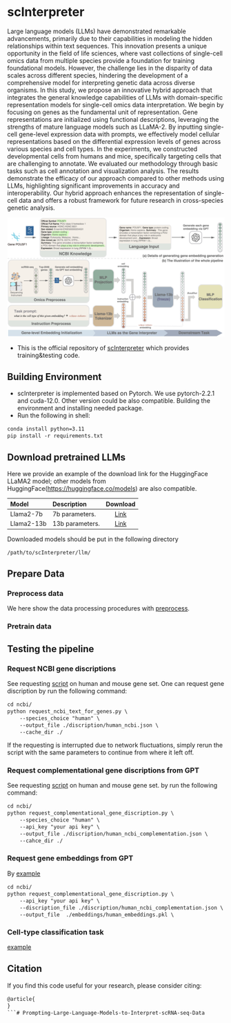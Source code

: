 # scInterpreter
Large language models (LLMs) have demonstrated remarkable advancements, primarily due to their capabilities in modeling the hidden relationships within text sequences. 
This innovation presents a unique opportunity in the field of life sciences, where vast collections of single-cell omics data from multiple species provide a foundation for training foundational models. 
However, the challenge lies in the disparity of data scales across different species, hindering the development of a comprehensive model for interpreting genetic data across diverse organisms.
In this study, we propose an innovative hybrid approach that integrates the general knowledge capabilities of LLMs with domain-specific representation models for single-cell omics data interpretation. 
We begin by focusing on genes as the fundamental unit of representation. Gene representations are initialized using functional descriptions, leveraging the strengths of mature language models such as LLaMA-2. 
By inputting single-cell gene-level expression data with prompts, we effectively model cellular representations based on the differential expression levels of genes across various species and cell types.
In the experiments, we constructed developmental cells from humans and mice, specifically targeting cells that are challenging to annotate. We evaluated our methodology through basic tasks such as cell annotation and visualization analysis. The results demonstrate the efficacy of our approach compared to other methods using LLMs, highlighting significant improvements in accuracy and interoperability. 
Our hybrid approach enhances the representation of single-cell data and offers a robust framework for future research in cross-species genetic analysis.

<div align=center><img src="img/main-all.png" alt="alt text" width="800" ></div>


- This is the official repository of [scInterpreter](https://xxx/xxx) which provides training&testing code.

## Building Environment
- scInterpreter is implemented based on Pytorch. We use pytorch-2.2.1 and cuda-12.0. Other version could be also compatible. Building the environment and installing needed package. 
- Run the following in shell:
```
conda install python=3.11
pip install -r requirements.txt
```

## Download pretrained LLMs
Here we provide an example of the download link for the HuggingFace LLaMA2 model; other models from HuggingFace(https://huggingface.co/models) are also compatible.

| Model | Description | Download | 
|:------|:-------|:-------:|
| Llama2-7b | 7b parameters. |[Link](https://huggingface.co/meta-llama/Llama-2-7b-hf) | 
| Llama2-13b | 13b parameters.| [Link](https://huggingface.co/meta-llama/Llama-2-13b-hf) | 

Downloaded models should be put in the following directory
```
/path/to/scInterpreter/llm/
```


## Prepare Data
### Preprocess data 
We here show the data processing procedures with [preprocess](./preprocess).

### Pretrain data



## Testing the pipeline
### Request NCBI gene discriptions
See requesting [script](ncbi/request_ncbi_text_for_genes.py)  on human and mouse gene set.
One can request gene discription by run the following command:
```
cd ncbi/
python request_ncbi_text_for_genes.py \
    --species_choice "human" \
    --output_file ./discription/human_ncbi.json \
    --cache_dir ./
```
If the requesting is interrupted due to network fluctuations, simply rerun the script with the same parameters to continue from where it left off.

### Request complementational gene discriptions from GPT
See requesting [script](ncbi/request_complementational_gene_discription.py)  on human and mouse gene set.
by run the following command:
```
cd ncbi/
python request_complementational_gene_discription.py \
    --species_choice "human" \
    --api_key "your api key" \
    --output_file ./discription/human_ncbi_complementation.json \
    --cahce_dir ./
```

### Request gene embeddings from GPT
By [example](ncbi/request_embeddings_for_genes.py)
```
cd ncbi/
python request_complementational_gene_discription.py \
    --api_key "your api key" \
    --discription_file ./discription/human_ncbi_complementation.json \
    --output_file  ./embeddings/human_embeddings.pkl \
```

### Cell-type classification task
[example](celltype_classification.ipynb)


## Citation
If you find this code useful for your research, please consider citing:
```
@article{
}
```# Prompting-Large-Language-Models-to-Interpret-scRNA-seq-Data
